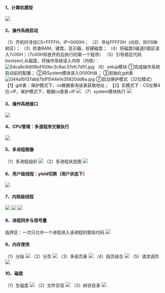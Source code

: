 #### 1、计算机模型
![](https://cdn.nlark.com/yuque/0/2022/jpeg/29496365/1668144735833-3162d54c-7e8e-48c6-9f92-72273812996b.jpeg)

#### 2、操作系统启动
（1）开机时寻找CS=FFFFH，IP=0000H；
（2）寻址FFFF0H（内存，BIOS映射区）；
（3）检查RAM，键盘，显示器，软硬磁盘；
（4）将磁盘0磁道0扇区读入7c00H；（7c00H存放开机后执行的第一个程序）
（5）引导扇区代码bootsect,从磁盘，将操作系统读入内存（内核）：
![5dca9c8d09b4100bc3c8ac37efc7d51.jpg](https://cdn.nlark.com/yuque/0/2022/jpeg/29496365/1668148765016-68ea6b76-9968-474f-9466-2d1b77050f7c.jpeg#averageHue=%23c1c0bf&clientId=u8bb85e0e-5869-4&from=paste&height=596&id=u8f1e710c&name=5dca9c8d09b4100bc3c8ac37efc7d51.jpg&originHeight=1080&originWidth=2340&originalType=binary&ratio=1&rotation=0&showTitle=false&size=704016&status=done&style=none&taskId=uc4419b3f-66dd-4008-9336-d9d7b1dd5d5&title=&width=1291)
（6）setup模块
①完成操作系统启动前的配置；
②将System模块读入0000H处；
③初始化gdt表
![044a1b137abb7b91544e1e35820dd6a.jpg](https://cdn.nlark.com/yuque/0/2022/jpeg/29496365/1668148811727-ca4c315a-8c18-4708-aa8b-1812075e5115.jpeg#averageHue=%23bdbab9&clientId=u8bb85e0e-5869-4&from=paste&height=593&id=ua0e38910&name=044a1b137abb7b91544e1e35820dd6a.jpg&originHeight=1080&originWidth=2340&originalType=binary&ratio=1&rotation=0&showTitle=false&size=744518&status=done&style=none&taskId=ube389e1d-5f97-4c5a-925e-a742b0b09bc&title=&width=1284)
⑦启动保护模式（32位模式）
【1】gdt表：保护模式下，cs根据查询该表获取地址；
【2】实模式下：CS左移4位+IP，保护模式下，根据cs查表+IP
![](https://cdn.nlark.com/yuque/0/2022/jpeg/29496365/1668157321343-dc537219-c778-4a3d-b2d7-0a7e79416528.jpeg)
（7）system模块执行
![](https://cdn.nlark.com/yuque/0/2022/jpeg/29496365/1668153672066-f465f10b-8835-444f-a58d-6c048d3f6dea.jpeg)

#### 3、操作系统接口
![](https://cdn.nlark.com/yuque/0/2022/jpeg/29496365/1668220259862-d73d3681-6b5f-49e0-99da-c13c951ced25.jpeg)

#### 4、CPU管理：多道程序交替执行
![](https://cdn.nlark.com/yuque/0/2022/jpeg/29496365/1668305718977-38bd7aa0-deff-4aa4-bba2-4b93e520ab50.jpeg)

#### 5、多进程图像
（1）多进程组织
![](https://cdn.nlark.com/yuque/0/2022/jpeg/29496365/1668307504342-44fe0d2b-e236-4ab4-b3f1-fa66c13a8944.jpeg)
（2）多进程状态图
![](https://cdn.nlark.com/yuque/0/2022/jpeg/29496365/1668307736063-c6203987-32a0-486f-a07d-f6264e2daa24.jpeg)

#### 6、用户级线程：yield切换（用户状态下）
![](https://cdn.nlark.com/yuque/0/2022/jpeg/29496365/1668324050772-0f13e022-1eea-4c65-9d8f-83a412861db1.jpeg)

#### 7、内核级线程
![](https://cdn.nlark.com/yuque/0/2022/jpeg/29496365/1668323965903-77dfde6b-8c53-40c4-b4b0-4036a0893399.jpeg)
![](https://cdn.nlark.com/yuque/0/2022/jpeg/29496365/1668387016443-ddc26013-4ebd-4d0f-9fa3-386607ec9f9a.jpeg)
![](https://cdn.nlark.com/yuque/0/2022/jpeg/29496365/1668389812216-c5b10b28-a5c3-4afc-b1b5-6d02b311fb29.jpeg)

#### 8、进程同步与信号量
临界区：一次只允许一个进程进入该进程的那段代码
![](https://cdn.nlark.com/yuque/0/2022/jpeg/29496365/1668504881467-482d0220-79f1-4f73-b313-907c5b977bd9.jpeg)

#### 9、内存使用
（1）分段
![](https://cdn.nlark.com/yuque/0/2022/jpeg/29496365/1668580309949-f31eb969-1d27-442c-ba9a-5d883bded8f8.jpeg)
（2）分页
![](https://cdn.nlark.com/yuque/0/2022/jpeg/29496365/1668583520218-c38dcec7-6101-41c1-8ed5-877685df74ad.jpeg)
（3）多级页表
![](https://cdn.nlark.com/yuque/0/2022/jpeg/29496365/1668586319831-47a51d96-61d2-4bb0-88d5-0719a8353367.jpeg)
（4）段页结合
![](https://cdn.nlark.com/yuque/0/2022/jpeg/29496365/1668649919140-666a5b29-851c-4c67-bce0-17dc3b4cd70f.jpeg)
（5）请求调页
![](https://cdn.nlark.com/yuque/0/2022/jpeg/29496365/1668667392421-08119e79-e5c2-480e-a05f-564dd8f4d365.jpeg)

#### 10、磁盘
（1）生磁盘
![](https://cdn.nlark.com/yuque/0/2022/jpeg/29496365/1668741438555-6b1b7cf0-573f-4a03-8799-c07e65a97c01.jpeg)
（2）文件实现
![](https://cdn.nlark.com/yuque/0/2022/jpeg/29496365/1668755664165-f1738599-91e8-4058-8985-14e0b1ca7e78.jpeg)
（3）树状目录
![](https://cdn.nlark.com/yuque/0/2022/jpeg/29496365/1668761096238-624aa67a-8e9e-4eef-a0cc-b6ba8ad10ef4.jpeg)
